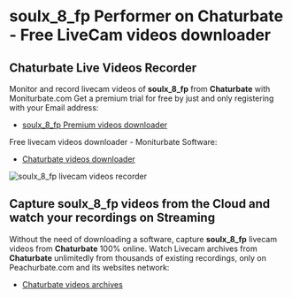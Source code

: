 # soulx_8_fp Performer on Chaturbate - Free LiveCam videos downloader

## Chaturbate Live Videos Recorder

Monitor and record livecam videos of **soulx_8_fp** from **Chaturbate** with Moniturbate.com
Get a premium trial for free by just and only registering with your Email address:
* [soulx_8_fp Premium videos downloader](https://moniturbate.com/request-demo-licence-key.html)

Free livecam videos downloader - Moniturbate Software:
* [Chaturbate videos downloader](https://moniturbate.com/moniturbate-download-software.html)

![soulx_8_fp livecam videos recorder](https://peachurnet.com/templates/moniturbate-software.png)


## Capture soulx_8_fp videos from the Cloud and watch your recordings on Streaming

Without the need of downloading a software, capture **soulx_8_fp** livecam videos from **Chaturbate** 100% online.
Watch Livecam archives from **Chaturbate** unlimitedly from thousands of existing recordings, only on Peachurbate.com and its websites network:
* [Chaturbate videos archives](https://peachurnet.com/)
